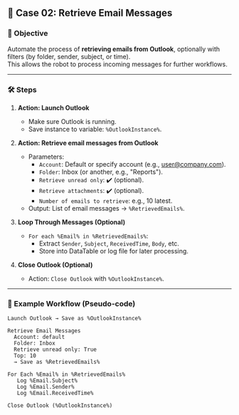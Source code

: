 ## 🔹 Case 02: Retrieve Email Messages

### 🎯 Objective
Automate the process of **retrieving emails from Outlook**, optionally with filters (by folder, sender, subject, or time).  
This allows the robot to process incoming messages for further workflows.

---

### 🛠️ Steps

1. **Action: Launch Outlook**
   - Make sure Outlook is running.  
   - Save instance to variable: `%OutlookInstance%`.

2. **Action: Retrieve email messages from Outlook**
   - Parameters:
     - `Account`: Default or specify account (e.g., user@company.com).
     - `Folder`: Inbox (or another, e.g., "Reports").
     - `Retrieve unread only`: ✔️ (optional).
     - `Retrieve attachments`: ✔️ (optional).
     - `Number of emails to retrieve`: e.g., 10 latest.
   - Output: List of email messages → `%RetrievedEmails%`.

3. **Loop Through Messages (Optional)**
   - `For each %Email% in %RetrievedEmails%`:
     - Extract `Sender`, `Subject`, `ReceivedTime`, `Body`, etc.
     - Store into DataTable or log file for later processing.

4. **Close Outlook (Optional)**
   - Action: `Close Outlook` with `%OutlookInstance%`.

---

### 📂 Example Workflow (Pseudo-code)
```plaintext
Launch Outlook → Save as %OutlookInstance%

Retrieve Email Messages
  Account: default
  Folder: Inbox
  Retrieve unread only: True
  Top: 10
  → Save as %RetrievedEmails%

For Each %Email% in %RetrievedEmails%
   Log %Email.Subject%
   Log %Email.Sender%
   Log %Email.ReceivedTime%

Close Outlook (%OutlookInstance%)
